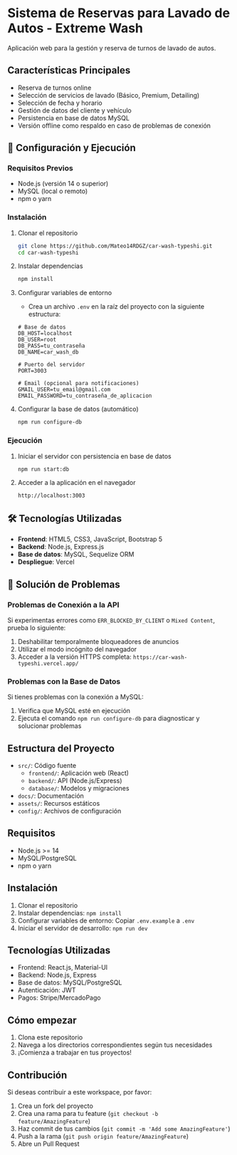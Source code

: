 # Sistema de Reservas para Lavado de Autos - Extreme Wash

Aplicación web para la gestión y reserva de turnos de lavado de autos.

## Características Principales

- Reserva de turnos online
- Selección de servicios de lavado (Básico, Premium, Detailing)
- Selección de fecha y horario
- Gestión de datos del cliente y vehículo
- Persistencia en base de datos MySQL
- Versión offline como respaldo en caso de problemas de conexión

## 🚀 Configuración y Ejecución

### Requisitos Previos

- Node.js (versión 14 o superior)
- MySQL (local o remoto)
- npm o yarn

### Instalación

1. Clonar el repositorio
   ```bash
   git clone https://github.com/Mateo14RDGZ/car-wash-typeshi.git
   cd car-wash-typeshi
   ```

2. Instalar dependencias
   ```bash
   npm install
   ```

3. Configurar variables de entorno
   - Crea un archivo `.env` en la raíz del proyecto con la siguiente estructura:
   ```
   # Base de datos
   DB_HOST=localhost
   DB_USER=root
   DB_PASS=tu_contraseña
   DB_NAME=car_wash_db

   # Puerto del servidor
   PORT=3003

   # Email (opcional para notificaciones)
   GMAIL_USER=tu_email@gmail.com
   EMAIL_PASSWORD=tu_contraseña_de_aplicacion
   ```

4. Configurar la base de datos (automático)
   ```bash
   npm run configure-db
   ```

### Ejecución

1. Iniciar el servidor con persistencia en base de datos
   ```bash
   npm run start:db
   ```

2. Acceder a la aplicación en el navegador
   ```
   http://localhost:3003
   ```

## 🛠️ Tecnologías Utilizadas

- **Frontend**: HTML5, CSS3, JavaScript, Bootstrap 5
- **Backend**: Node.js, Express.js
- **Base de datos**: MySQL, Sequelize ORM
- **Despliegue**: Vercel

## 🔧 Solución de Problemas

### Problemas de Conexión a la API

Si experimentas errores como `ERR_BLOCKED_BY_CLIENT` o `Mixed Content`, prueba lo siguiente:

1. Deshabilitar temporalmente bloqueadores de anuncios
2. Utilizar el modo incógnito del navegador
3. Acceder a la versión HTTPS completa: `https://car-wash-typeshi.vercel.app/`

### Problemas con la Base de Datos

Si tienes problemas con la conexión a MySQL:

1. Verifica que MySQL esté en ejecución
2. Ejecuta el comando `npm run configure-db` para diagnosticar y solucionar problemas

## Estructura del Proyecto

- `src/`: Código fuente
  - `frontend/`: Aplicación web (React)
  - `backend/`: API (Node.js/Express)
  - `database/`: Modelos y migraciones
- `docs/`: Documentación
- `assets/`: Recursos estáticos
- `config/`: Archivos de configuración

## Requisitos

- Node.js >= 14
- MySQL/PostgreSQL
- npm o yarn

## Instalación

1. Clonar el repositorio
2. Instalar dependencias: `npm install`
3. Configurar variables de entorno: Copiar `.env.example` a `.env`
4. Iniciar el servidor de desarrollo: `npm run dev`

## Tecnologías Utilizadas

- Frontend: React.js, Material-UI
- Backend: Node.js, Express
- Base de datos: MySQL/PostgreSQL
- Autenticación: JWT
- Pagos: Stripe/MercadoPago

## Cómo empezar

1. Clona este repositorio
2. Navega a los directorios correspondientes según tus necesidades
3. ¡Comienza a trabajar en tus proyectos!

## Contribución

Si deseas contribuir a este workspace, por favor:

1. Crea un fork del proyecto
2. Crea una rama para tu feature (`git checkout -b feature/AmazingFeature`)
3. Haz commit de tus cambios (`git commit -m 'Add some AmazingFeature'`)
4. Push a la rama (`git push origin feature/AmazingFeature`)
5. Abre un Pull Request 